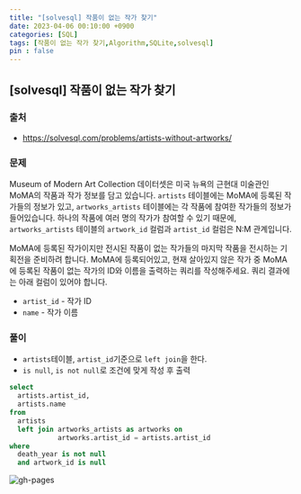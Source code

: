 ```yaml
---
title: "[solvesql] 작품이 없는 작가 찾기"
date: 2023-04-06 00:10:00 +0900
categories: [SQL]
tags: [작품이 없는 작가 찾기,Algorithm,SQLite,solvesql]
pin : false
---
```


## [solvesql] 작품이 없는 작가 찾기

### 출처
- <a href="https://solvesql.com/problems/artists-without-artworks/" target="_blank"> https://solvesql.com/problems/artists-without-artworks/ </a>

### 문제

Museum of Modern Art Collection 데이터셋은 미국 뉴욕의 근현대 미술관인 MoMA의 작품과 작가 정보를 담고 있습니다. `artists` 테이블에는 MoMA에 등록된 작가들의 정보가 있고, `artworks_artists` 테이블에는 각 작품에 참여한 작가들의 정보가 들어있습니다. 하나의 작품에 여러 명의 작가가 참여할 수 있기 때문에, `artworks_artists` 테이블의 `artwork_id` 컬럼과 `artist_id` 컬럼은 N:M 관계입니다.

MoMA에 등록된 작가이지만 전시된 작품이 없는 작가들의 마지막 작품을 전시하는 기획전을 준비하려 합니다. MoMA에 등록되어있고, 현재 살아있지 않은 작가 중 MoMA에 등록된 작품이 없는 작가의 ID와 이름을 출력하는 쿼리를 작성해주세요. 쿼리 결과에는 아래 컬럼이 있어야 합니다.

- `artist_id` - 작가 ID
- `name` - 작가 이름

### 풀이
- `artists`테이블, `artist_id`기준으로 `left join`을 한다.
- `is null`, `is not null`로 조건에 맞게 작성 후 출력

```sql
select
  artists.artist_id,
  artists.name
from
  artists
  left join artworks_artists as artworks on
            artworks.artist_id = artists.artist_id
where
  death_year is not null
  and artwork_id is null
```

![gh-pages](../../../assets/img/favicons/android-chrome-256x256.png)
